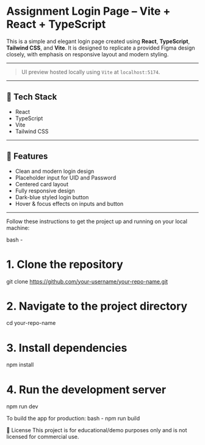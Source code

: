 # Assignment Login Page – Vite + React + TypeScript

This is a simple and elegant login page created using **React**, **TypeScript**, **Tailwind CSS**, and **Vite**. It is designed to replicate a provided Figma design closely, with emphasis on responsive layout and modern styling.

---

> UI preview hosted locally using `Vite` at `localhost:5174`.

---

## 🚀 Tech Stack

-  React  
-  TypeScript  
-  Vite  
-  Tailwind CSS

---

## 🧩 Features

- Clean and modern login design
- Placeholder input for UID and Password
- Centered card layout
- Fully responsive design
- Dark-blue styled login button
- Hover & focus effects on inputs and button

---

Follow these instructions to get the project up and running on your local machine:

bash -
# 1. Clone the repository
git clone https://github.com/your-username/your-repo-name.git

# 2. Navigate to the project directory
cd your-repo-name

# 3. Install dependencies
npm install

# 4. Run the development server
npm run dev

To build the app for production:
bash -
npm run build

🧾 License
This project is for educational/demo purposes only and is not licensed for commercial use.











